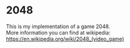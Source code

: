 # 2048
This is my implementation of a game 2048.<br/>
More information you can find at wikipedia: https://en.wikipedia.org/wiki/2048_(video_game)
